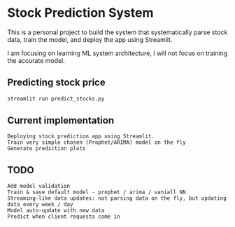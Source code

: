 # Stock Prediction System

This is a personal project to build the system that systematically parse stock data, train the model, and deploy the app using Streamlit. 

I am focusing on learning ML system architecture, I will not focus on training the accurate model.

## Predicting stock price
```bash
streamlit run predict_stocks.py
```

## Current implementation
    Deploying stock prediction app using Streamlit.
    Train very simple chosen (Prophet/ARIMA) model on the fly
    Generate prediction plots

## TODO
    Add model validation
    Train & save default model - prophet / arima / vaniall NN 
    Streaming-like data updates: not parsing data on the fly, but updating data every week / day
    Model auto-update with new data
    Predict when client requests come in